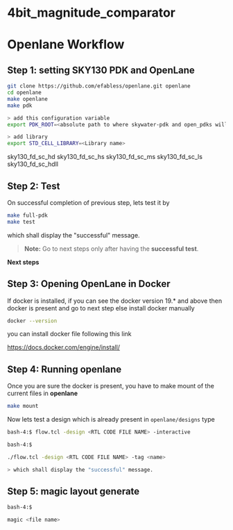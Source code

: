 # 4bit_magnitude_comparator





# Openlane Workflow

## Step 1: setting SKY130 PDK and OpenLane

```sh
git clone https://github.com/efabless/openlane.git openlane
cd openlane 
make openlane 
make pdk

> add this configuration variable
export PDK_ROOT=<absolute path to where skywater-pdk and open_pdks will reside>

> add library 
export STD_CELL_LIBRARY=<Library name>

```

 sky130_fd_sc_hd
 sky130_fd_sc_hs
 sky130_fd_sc_ms
 sky130_fd_sc_ls
 sky130_fd_sc_hdll
 

## Step 2: Test

On successful completion of previous step, lets test it by

```sh
make full-pdk
make test
```

which shall display the "successful" message. 

> **Note:** Go to next steps only after having the **successful test**.

**Next steps**

## Step 3: Opening OpenLane in Docker

If docker is installed, if you can see the docker version 19.* and above then docker is present and go to next step else install docker manually

```sh
docker --version


```

you can install docker file following this link 

https://docs.docker.com/engine/install/


## Step 4: Running openlane

Once you are sure the docker is present, you have to make mount of the current files in **openlane**

```sh
make mount

```
Now lets test a design which is already present in `openlane/designs` type 

```sh
bash-4:$ flow.tcl -design <RTL CODE FILE NAME> -interactive 
```

```sh
bash-4:$

./flow.tcl -design <RTL CODE FILE NAME> -tag <name>

> which shall display the "successful" message. 

```

## Step 5: magic layout generate 


```sh
bash-4:$

magic <file name>

```
